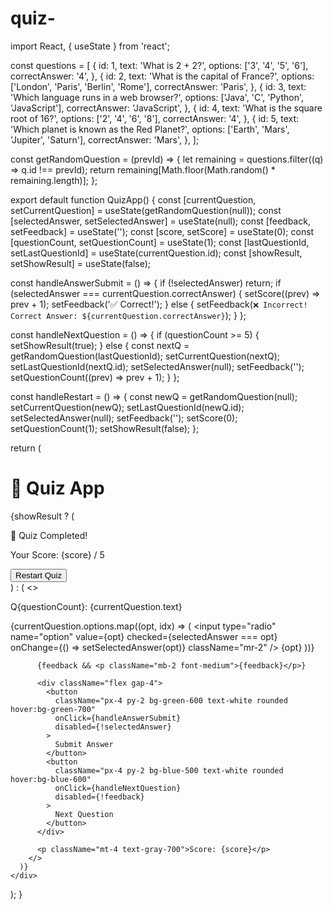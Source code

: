 # quiz-
import React, { useState } from 'react';

const questions = [
  {
    id: 1,
    text: 'What is 2 + 2?',
    options: ['3', '4', '5', '6'],
    correctAnswer: '4',
  },
  {
    id: 2,
    text: 'What is the capital of France?',
    options: ['London', 'Paris', 'Berlin', 'Rome'],
    correctAnswer: 'Paris',
  },
  {
    id: 3,
    text: 'Which language runs in a web browser?',
    options: ['Java', 'C', 'Python', 'JavaScript'],
    correctAnswer: 'JavaScript',
  },
  {
    id: 4,
    text: 'What is the square root of 16?',
    options: ['2', '4', '6', '8'],
    correctAnswer: '4',
  },
  {
    id: 5,
    text: 'Which planet is known as the Red Planet?',
    options: ['Earth', 'Mars', 'Jupiter', 'Saturn'],
    correctAnswer: 'Mars',
  },
];

const getRandomQuestion = (prevId) => {
  let remaining = questions.filter((q) => q.id !== prevId);
  return remaining[Math.floor(Math.random() * remaining.length)];
};

export default function QuizApp() {
  const [currentQuestion, setCurrentQuestion] = useState(getRandomQuestion(null));
  const [selectedAnswer, setSelectedAnswer] = useState(null);
  const [feedback, setFeedback] = useState('');
  const [score, setScore] = useState(0);
  const [questionCount, setQuestionCount] = useState(1);
  const [lastQuestionId, setLastQuestionId] = useState(currentQuestion.id);
  const [showResult, setShowResult] = useState(false);

  const handleAnswerSubmit = () => {
    if (!selectedAnswer) return;
    if (selectedAnswer === currentQuestion.correctAnswer) {
      setScore((prev) => prev + 1);
      setFeedback('✅ Correct!');
    } else {
      setFeedback(`❌ Incorrect! Correct Answer: ${currentQuestion.correctAnswer}`);
    }
  };

  const handleNextQuestion = () => {
    if (questionCount >= 5) {
      setShowResult(true);
    } else {
      const nextQ = getRandomQuestion(lastQuestionId);
      setCurrentQuestion(nextQ);
      setLastQuestionId(nextQ.id);
      setSelectedAnswer(null);
      setFeedback('');
      setQuestionCount((prev) => prev + 1);
    }
  };

  const handleRestart = () => {
    const newQ = getRandomQuestion(null);
    setCurrentQuestion(newQ);
    setLastQuestionId(newQ.id);
    setSelectedAnswer(null);
    setFeedback('');
    setScore(0);
    setQuestionCount(1);
    setShowResult(false);
  };

  return (
    <div className="max-w-xl mx-auto mt-10 p-6 bg-white shadow-xl rounded-xl">
      <h1 className="text-2xl font-bold mb-4">🧠 Quiz App</h1>
      {showResult ? (
        <div className="text-center">
          <p className="text-xl font-semibold">🎉 Quiz Completed!</p>
          <p className="text-lg mt-2">Your Score: {score} / 5</p>
          <button
            className="mt-4 px-4 py-2 bg-blue-500 text-white rounded hover:bg-blue-600"
            onClick={handleRestart}
          >
            Restart Quiz
          </button>
        </div>
      ) : (
        <>
          <div className="mb-4">
            <p className="text-lg font-medium">
              Q{questionCount}: {currentQuestion.text}
            </p>
            <div className="mt-2 space-y-2">
              {currentQuestion.options.map((opt, idx) => (
                <label key={idx} className="block">
                  <input
                    type="radio"
                    name="option"
                    value={opt}
                    checked={selectedAnswer === opt}
                    onChange={() => setSelectedAnswer(opt)}
                    className="mr-2"
                  />
                  {opt}
                </label>
              ))}
            </div>
          </div>

          {feedback && <p className="mb-2 font-medium">{feedback}</p>}

          <div className="flex gap-4">
            <button
              className="px-4 py-2 bg-green-600 text-white rounded hover:bg-green-700"
              onClick={handleAnswerSubmit}
              disabled={!selectedAnswer}
            >
              Submit Answer
            </button>
            <button
              className="px-4 py-2 bg-blue-500 text-white rounded hover:bg-blue-600"
              onClick={handleNextQuestion}
              disabled={!feedback}
            >
              Next Question
            </button>
          </div>

          <p className="mt-4 text-gray-700">Score: {score}</p>
        </>
      )}
    </div>
  );
}
